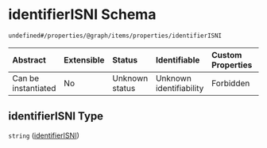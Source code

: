 # identifierISNI Schema

```txt
undefined#/properties/@graph/items/properties/identifierISNI
```



| Abstract            | Extensible | Status         | Identifiable            | Custom Properties | Additional Properties | Access Restrictions | Defined In                                                                     |
| :------------------ | :--------- | :------------- | :---------------------- | :---------------- | :-------------------- | :------------------ | :----------------------------------------------------------------------------- |
| Can be instantiated | No         | Unknown status | Unknown identifiability | Forbidden         | Allowed               | none                | [ndl-isil.schema.json*](../../out/ndl-isil.schema.json "open original schema") |

## identifierISNI Type

`string` ([identifierISNI](ndl-isil-properties-json-ld-graph-organization-properties-identifierisni.md))
